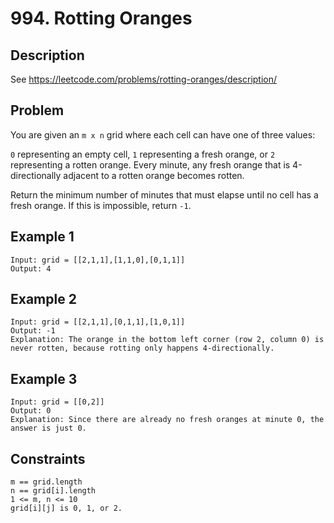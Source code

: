 # 994. Rotting Oranges

## Description
See https://leetcode.com/problems/rotting-oranges/description/

## Problem
You are given an `m x n` grid where each cell can have one of three values:

`0` representing an empty cell,
`1` representing a fresh orange, or
`2` representing a rotten orange.
Every minute, any fresh orange that is 4-directionally adjacent to a rotten orange becomes rotten.

Return the minimum number of minutes that must elapse until no cell has a fresh orange. If this is impossible, return `-1`.

## Example 1

```
Input: grid = [[2,1,1],[1,1,0],[0,1,1]]
Output: 4
```

## Example 2

```
Input: grid = [[2,1,1],[0,1,1],[1,0,1]]
Output: -1
Explanation: The orange in the bottom left corner (row 2, column 0) is never rotten, because rotting only happens 4-directionally.
```

## Example 3

```
Input: grid = [[0,2]]
Output: 0
Explanation: Since there are already no fresh oranges at minute 0, the answer is just 0.
```

## Constraints

```
m == grid.length
n == grid[i].length
1 <= m, n <= 10
grid[i][j] is 0, 1, or 2.
```